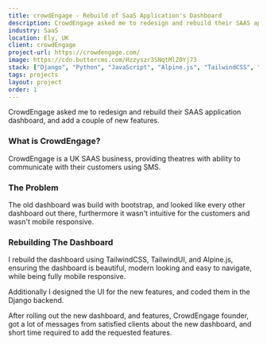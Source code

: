 ```yaml
---
title: crowdEngage - Rebuild of SaaS Application's Dashboard
description: CrowdEngage asked me to redesign and rebuild their SAAS application dashboard, and add a couple of new features.
industry: SaaS
location: Ely, UK
client: crowdEngage
project-url: https://crowdengage.com/
image: https://cdn.buttercms.com/Hzzyszr3SNqtMlZ0Yj73
stack: ["Django", "Python", "JavaScript", "Alpine.js", "TailwindCSS", "TailwindUI", "Docker"]
tags: projects
layout: project
order: 1
---
```

CrowdEngage asked me to redesign and rebuild their SAAS application dashboard, and add a couple of new features. 

### What is CrowdEngage?

<span>CrowdEngage is a UK SAAS business, providing theatres with ability to communicate with their customers using SMS.</span>

### The Problem

The old dashboard was build with bootstrap, and looked like every other dashboard out there, furthermore it wasn't intuitive for the customers and wasn't mobile responsive.

### Rebuilding The Dashboard

I rebuild the dashboard using TailwindCSS, TailwindUI, and Alpine.js, ensuring the dashboard is beautiful, modern looking and easy to navigate, while being fully mobile responsive.

Additionally I designed the UI for the new features, and coded them in the Django backend.

After rolling out the new dashboard, and features, CrowdEngage founder, got a lot of messages from satisfied clients about the new dashboard, and short time required to add the requested features.